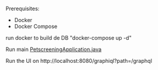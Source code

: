

Prerequisites:

- Docker 
- Docker Compose

run docker to build de DB
  "docker-compose up -d"

Run main [PetscreeningApplication.java](src%2Fmain%2Fjava%2Fcom%2Fexample%2Fdemo%2FPetscreeningApplication.java)

Run the UI on http://localhost:8080/graphiql?path=/graphql




